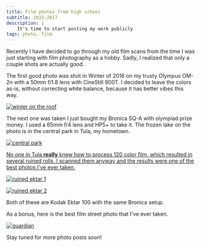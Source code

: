 ```yaml
---
title: Film photos from high school
subtitle: 2015-2017
description: |
    It's time to start posting my work publicly
tags: photo, film
---
```


Recently I have decided to go through my old film scans from the time I was just starting with film photography as a hobby. Sadly, I realized that only a couple shots are actually good. 

The first good photo was shot in Winter of 2016 on my trusty Olympus OM-2n with a 50mm f/1.8 lens with CineStill 800T. I decided to leave the colors as-is, without correcting white balance, because it has better vibes this way.

<a class="flickr-embed" data-flickr-embed="true" href="https://www.flickr.com/photos/elappo/53110312215/in/dateposted-public/" title="winter on the roof"><img src="https://live.staticflickr.com/65535/53110312215_2610b8edf4_k.jpg" alt="winter on the roof"/></a><script async src="//embedr.flickr.com/assets/client-code.js" charset="utf-8"></script>

The next one was taken I just bought my Bronica SQ-A with olympiad prize money. I used a 65mm f/4 lens and HP5+ to take it. The frozen lake on the photo is in the central park in Tula, my hometown.

<a class="flickr-embed" data-flickr-embed="true" href="https://www.flickr.com/photos/elappo/53110104494/in/dateposted-public/" title="central park"><img src="https://live.staticflickr.com/65535/53110104494_74ebfda8ae_k.jpg" alt="central park"/>

No one in Tula **really** knew how to process 120 color film, which resulted in several ruined rolls. I scanned them anyway and the results were one of the best photos I've ever taken. 

<a class="flickr-embed" data-flickr-embed="true" href="https://www.flickr.com/photos/elappo/53109897331/in/dateposted-public/" title="img062"><img src="https://live.staticflickr.com/65535/53109897331_dc2988e196_k.jpg" alt="ruined ektar 1"/></a>

<a class="flickr-embed" data-flickr-embed="true" href="https://www.flickr.com/photos/elappo/53109897351/in/dateposted-public/" title="ruined ektar 2"><img src="https://live.staticflickr.com/65535/53109897351_7cbf1216dd_k.jpg" alt="ruined ektar 2"/></a>

Both of these are Kodak Ektar 100 with the same Bronica setup.

As a bonus, here is the best film street photo that I've ever taken.

<a class="flickr-embed" data-flickr-embed="true" href="https://www.flickr.com/photos/elappo/53109324607/in/dateposted-public/" title="guardian"><img src="https://live.staticflickr.com/65535/53109324607_d2fd2c683a_k.jpg" alt="guardian"/></a>

Stay tuned for more photo posts soon!